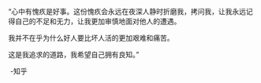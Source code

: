 “心中有愧疚是好事。这份愧疚会永远在夜深人静时折磨我，拷问我，让我永远记得自己的不足和无力，让我更加审慎地面对他人的遭遇。

我并不在乎为什么好人要比坏人活的更加艰难和痛苦。

这是我追求的道路，我希望自己拥有良知。”

​																																							-知乎

